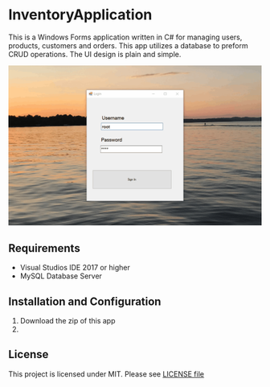 # InventoryApplication

This is a Windows Forms application written in C# for managing users, products, customers and orders. This app utilizes a database to preform CRUD operations. The UI design is plain and simple.

![Inv-APp](resources/inv-app.gif)

## Requirements
* Visual Studios IDE 2017 or higher
* MySQL Database Server

## Installation and Configuration
1. Download the zip of this app
2.

## License
This project is licensed under MIT. Please see [LICENSE file](https://github.com/nate51315/InventoryApplication/blob/master/LICENSE)
